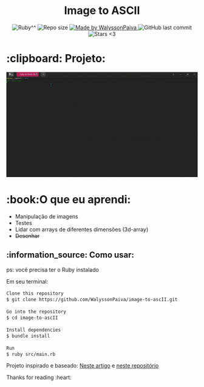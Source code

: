 <h1 align="center">
    Image to ASCII
</h1>
<p align="center">
   <a>
    <img alt="Ruby^^" src="https://img.shields.io/github/languages/top/WalyssonPaiva/image-to-ascII">
  </a>

  <img alt="Repo size" src="https://img.shields.io/github/repo-size/WalyssonPaiva/image-to-ascII">
	
  <a href="www.linkedin.com/in/walyssonpaiva">
    <img alt="Made by WalyssonPaiva" src="https://img.shields.io/badge/Made%20By-WalyssonPaiva-brightgreen">
  </a>

  <a>
    <img alt="GitHub last commit" src="https://img.shields.io/github/last-commit/WalyssonPaiva/image-to-ascII">
  </a>

 
  <img alt="Stars <3" src="https://img.shields.io/github/last-commit/WalyssonPaiva/image-to-ascII?style=social">
</p>
<h1>
  :clipboard: Projeto:
</h1>
<img alt="Converting an image into ascII art" src="assets/example.gif">


<h1>:book:O que eu aprendi:</h1>
<ul>
<li> Manipulação de imagens</li>
<li> Testes</li>
<li> Lidar com arrays de diferentes dimensões (3d-array)</li>
<li> <s>Desenhar</s></li>
</ul>

<h2>:information_source: Como usar: </h2>
<p> ps: você precisa ter o Ruby instalado </p>
Em seu terminal:

``` 
Clone this repository
$ git clone https://github.com/WalyssonPaiva/image-to-ascII.git

Go into the repository
$ cd image-to-ascII

Install dependencies
$ bundle install

Run
$ ruby src/main.rb

```
<p>Projeto inspirado e baseado: <a href="https://robertheaton.com/2018/06/12/programming-projects-for-advanced-beginners-ascii-art/">Neste artigo</a> 
e <a href="https://github.com/savio-matheus/ascii_inator">neste repositório</a> </p>
<p>Thanks for reading :heart:</p>
